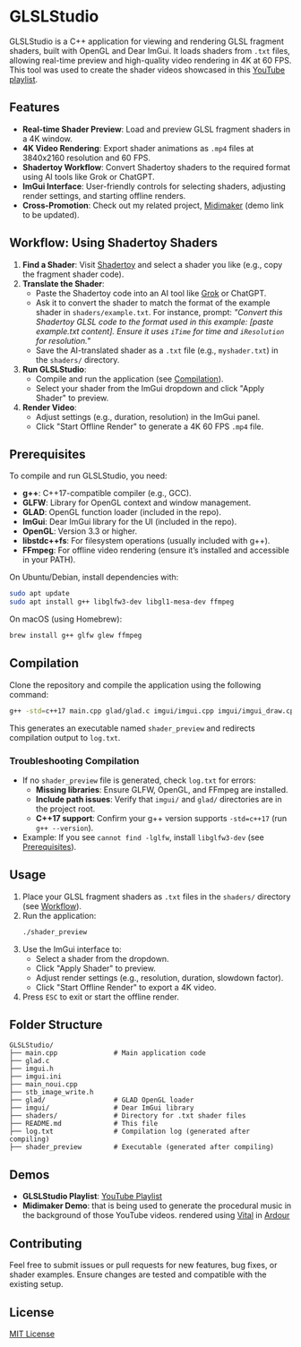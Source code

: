
# GLSLStudio

GLSLStudio is a C++ application for viewing and rendering GLSL fragment shaders, built with OpenGL and Dear ImGui. It loads shaders from `.txt` files, allowing real-time preview and high-quality video rendering in 4K at 60 FPS. This tool was used to create the shader videos showcased in this [YouTube playlist](https://www.youtube.com/playlist?list=PLKFEqRrvMUF2EEbt6x3UWMniV6wtwYGSg).

## Features
- **Real-time Shader Preview**: Load and preview GLSL fragment shaders in a 4K window.
- **4K Video Rendering**: Export shader animations as `.mp4` files at 3840x2160 resolution and 60 FPS.
- **Shadertoy Workflow**: Convert Shadertoy shaders to the required format using AI tools like Grok or ChatGPT.
- **ImGui Interface**: User-friendly controls for selecting shaders, adjusting render settings, and starting offline renders.
- **Cross-Promotion**: Check out my related project, [Midimaker](https://github.com/nirblu/MIDIMaker) (demo link to be updated).

## Workflow: Using Shadertoy Shaders
1. **Find a Shader**: Visit [Shadertoy](https://www.shadertoy.com/) and select a shader you like (e.g., copy the fragment shader code).
2. **Translate the Shader**:
   - Paste the Shadertoy code into an AI tool like [Grok](https://grok.com/) or ChatGPT.
   - Ask it to convert the shader to match the format of the example shader in `shaders/example.txt`. For instance, prompt:
     _"Convert this Shadertoy GLSL code to the format used in this example: [paste example.txt content]. Ensure it uses `iTime` for time and `iResolution` for resolution."_
   - Save the AI-translated shader as a `.txt` file (e.g., `myshader.txt`) in the `shaders/` directory.
3. **Run GLSLStudio**:
   - Compile and run the application (see [Compilation](#compilation)).
   - Select your shader from the ImGui dropdown and click "Apply Shader" to preview.
4. **Render Video**:
   - Adjust settings (e.g., duration, resolution) in the ImGui panel.
   - Click "Start Offline Render" to generate a 4K 60 FPS `.mp4` file.

## Prerequisites
To compile and run GLSLStudio, you need:
- **g++**: C++17-compatible compiler (e.g., GCC).
- **GLFW**: Library for OpenGL context and window management.
- **GLAD**: OpenGL function loader (included in the repo).
- **ImGui**: Dear ImGui library for the UI (included in the repo).
- **OpenGL**: Version 3.3 or higher.
- **libstdc++fs**: For filesystem operations (usually included with g++).
- **FFmpeg**: For offline video rendering (ensure it’s installed and accessible in your PATH).

On Ubuntu/Debian, install dependencies with:
```bash
sudo apt update
sudo apt install g++ libglfw3-dev libgl1-mesa-dev ffmpeg
```

On macOS (using Homebrew):
```bash
brew install g++ glfw glew ffmpeg
```

## Compilation
Clone the repository and compile the application using the following command:
```bash
g++ -std=c++17 main.cpp glad/glad.c imgui/imgui.cpp imgui/imgui_draw.cpp imgui/imgui_widgets.cpp imgui/imgui_tables.cpp imgui/imgui_impl_glfw.cpp imgui/imgui_impl_opengl3.cpp -o shader_preview -Iimgui -Iglad -DIMGUI_IMPL_OPENGL_LOADER_GLAD -lglfw -ldl -lGL -lstdc++fs > log.txt 2>&1
```

This generates an executable named `shader_preview` and redirects compilation output to `log.txt`.

### Troubleshooting Compilation
- If no `shader_preview` file is generated, check `log.txt` for errors:
  - **Missing libraries**: Ensure GLFW, OpenGL, and FFmpeg are installed.
  - **Include path issues**: Verify that `imgui/` and `glad/` directories are in the project root.
  - **C++17 support**: Confirm your g++ version supports `-std=c++17` (run `g++ --version`).
- Example: If you see `cannot find -lglfw`, install `libglfw3-dev` (see [Prerequisites](#prerequisites)).

## Usage
1. Place your GLSL fragment shaders as `.txt` files in the `shaders/` directory (see [Workflow](#workflow-using-shadertoy-shaders)).
2. Run the application:
   ```bash
   ./shader_preview
   ```
3. Use the ImGui interface to:
   - Select a shader from the dropdown.
   - Click "Apply Shader" to preview.
   - Adjust render settings (e.g., resolution, duration, slowdown factor).
   - Click "Start Offline Render" to export a 4K video.
4. Press `ESC` to exit or start the offline render.

## Folder Structure
```
GLSLStudio/
├── main.cpp              # Main application code
├── glad.c
├── imgui.h
├── imgui.ini
├── main_noui.cpp
├── stb_image_write.h
├── glad/                 # GLAD OpenGL loader
├── imgui/                # Dear ImGui library
├── shaders/              # Directory for .txt shader files
├── README.md             # This file
├── log.txt               # Compilation log (generated after compiling)
├── shader_preview        # Executable (generated after compiling)
```

## Demos
- **GLSLStudio Playlist**: [YouTube Playlist](https://www.youtube.com/playlist?list=PLKFEqRrvMUF2EEbt6x3UWMniV6wtwYGSg)
- **Midimaker Demo**: that is being used to generate the procedural music in the background of those YouTube videos. rendered using [Vital](https://vital.audio/) in [Ardour](https://ardour.org/)

## Contributing
Feel free to submit issues or pull requests for new features, bug fixes, or shader examples. Ensure changes are tested and compatible with the existing setup.

## License
[MIT License](LICENSE)
